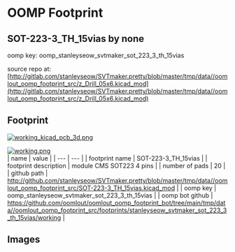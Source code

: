 # OOMP Footprint  
## SOT-223-3_TH_15vias  by none  
  
oomp key: oomp_stanleyseow_svtmaker_sot_223_3_th_15vias  
  
source repo at: [http://gitlab.com/stanleyseow/SVTmaker.pretty/blob/master/tmp/data//oomlout_oomp_footprint_src/z_Drill_05x6.kicad_mod](http://gitlab.com/stanleyseow/SVTmaker.pretty/blob/master/tmp/data//oomlout_oomp_footprint_src/z_Drill_05x6.kicad_mod)  
## Footprint  
  
[![working_kicad_pcb_3d.png](working_kicad_pcb_3d_600.png)](working_kicad_pcb_3d.png)  
  
[![working.png](working_600.png)](working.png)  
| name | value | 
| --- | --- | 
| footprint name | SOT-223-3_TH_15vias | 
| footprint description | module CMS SOT223 4 pins | 
| number of pads | 20 | 
| github path | http://github.com/stanleyseow/SVTmaker.pretty/blob/master/tmp/data//oomlout_oomp_footprint_src/SOT-223-3_TH_15vias.kicad_mod | 
| oomp key | oomp_stanleyseow_svtmaker_sot_223_3_th_15vias | 
| oomp bot github | https://github.com/oomlout/oomlout_oomp_footprint_bot/tree/main/tmp/data//oomlout_oomp_footprint_src/footprints/stanleyseow_svtmaker_sot_223_3_th_15vias/working | 
## Images  
